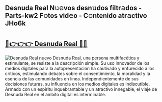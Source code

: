 ## Desnuda Real N𝚞𝚎vos desn𝚞dos filtr𝚊dos - Parts-kw2 F𝚘tos vid𝚎o - C𝚘ntenido atr𝚊ctivo JHo6k

# <h2><a href="http://mb8701o.tromn.icu/?c=Desnuda+Real">🔗👉👉👉 Desnuda Real 🔗🔗</a></h2>

[![Desnuda Real nuevo](https://i.imgur.com/pEAQMta.gif)](http://mb8701o.tromn.icu/?c=Desnuda+Real)
Desnuda Real, una persona multifacética y estimulante, se resiste a la descripción simple. Su uso innovador de los medios digitales para la autopresentación ha cautivado y enfurecido a los críticos, estimulando debates sobre el consentimiento, la moralidad y la esencia de las comunidades en línea. Independientemente de sus decisiones futuras, su influencia en los medios digitales es indiscutible. Armado con un espíritu inquebrantable y un atractivo innegable, el viaje de Desnuda Real en el ámbito digital es interminable.

